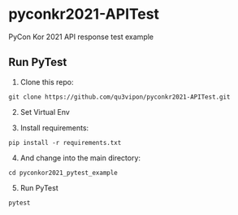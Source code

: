 # pyconkr2021-APITest
PyCon Kor 2021 API response test example

## Run PyTest
1. Clone this repo:
```
git clone https://github.com/qu3vipon/pyconkr2021-APITest.git
```

2. Set Virtual Env

3. Install requirements:
```
pip install -r requirements.txt
```

4. And change into the main directory:
```
cd pyconkor2021_pytest_example
```

5. Run PyTest
```
pytest
```
